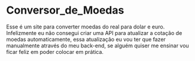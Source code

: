 # Conversor_de_Moedas
 Esse é um site para converter moedas do real para dolar e euro. Infelizmente eu não consegui criar uma API para atualizar a cotação de moedas automaticamente, essa atualização eu vou ter que fazer manualmente através do meu back-end, se alguém quiser me ensinar vou ficar feliz em poder colocar em prática.
